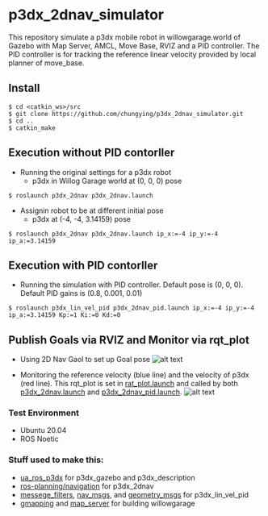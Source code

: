 # p3dx_2dnav_simulator

This repository simulate a p3dx mobile robot in willowgarage.world of Gazebo with Map Server, AMCL, Move Base, RVIZ and a PID controller. The PID controller is for tracking the reference linear velocity provided by local planner of move_base.

## Install

```
$ cd <catkin_ws>/src
$ git clone https://github.com/chungying/p3dx_2dnav_simulator.git
$ cd ..
$ catkin_make
```

## Execution without PID contorller

 * Running the original settings for a p3dx robot 
    - p3dx in Willog Garage world at (0, 0, 0) pose
```
$ roslaunch p3dx_2dnav p3dx_2dnav.launch
```
 * Assignin robot to be at different initial pose
    - p3dx at (-4, -4, 3.14159) pose
```
$ roslaunch p3dx_2dnav p3dx_2dnav.launch ip_x:=-4 ip_y:=-4 ip_a:=3.14159
```

## Execution with PID contorller

 * Running the simulation with PID controller. Default pose is (0, 0, 0). Default PID gains is (0.8, 0.001, 0.01)
```
$ roslaunch p3dx_lin_vel_pid p3dx_2dnav_pid.launch ip_x:=-4 ip_y:=-4 ip_a:=3.14159 Kp:=1 Ki:=0 Kd:=0
```

## Publish Goals via RVIZ and Monitor via rqt_plot
 * Using 2D Nav Gaol to set up Goal pose
![alt text]( https://raw.githubusercontent.com/chungying/p3dx_2dnav_simulator/master/docs/start_and_goal.png)

 * Monitoring the reference velocity (blue line) and the velocity of p3dx (red line). This rqt_plot is set in [rat_plot.launch](p3dx_2dnav/launch/rqt_plot.launch) and called by both [p3dx_2dnav.launch](p3dx_2dnav/launch/p3dx_2dnav.launch) and [p3dx_2dnav_pid.launch](p3dx_lin_vel_pid/launch/p3dx_2dnav_pid.launch).
![alt text]( https://raw.githubusercontent.com/chungying/p3dx_2dnav_simulator/master/docs/rqt_plot_monitor.png )
### Test Environment

 * Ubuntu 20.04
 * ROS Noetic

### Stuff used to make this:

 * [ua_ros_p3dx](https://github.com/SD-Robot-Vision/PioneerModel.git) for p3dx_gazebo and p3dx_description
 * [ros-planning/navigation](http://wiki.ros.org/navigation/) for p3dx_2dnav
 * [messege_filters](http://wiki.ros.org/message_filters), [nav_msgs](http://wiki.ros.org/nav_msgs), and [geometry_msgs](http://wiki.ros.org/geometry_msgs) for p3dx_lin_vel_pid
 * [gmapping](http://wiki.ros.org/gmapping) and [map_server](http://wiki.ros.org/map_server) for building willowgarage

